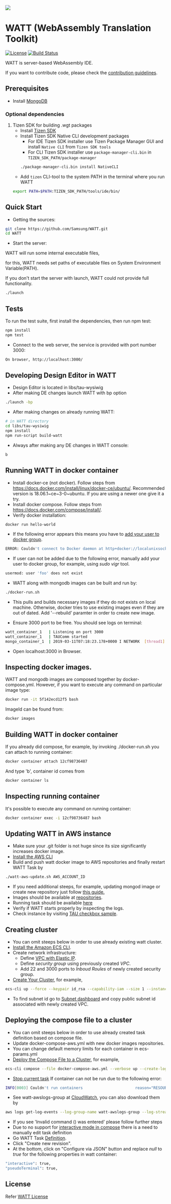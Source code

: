 ![](https://github.com/Samsung/WATT/blob/master/public/image/watt.png)
# WATT (WebAssembly Translation Toolkit)
[![License](https://img.shields.io/badge/licence-Apache%202.0-brightgreen.svg?style=flat)](LICENSE)
[![Build Status](https://travis-ci.org/Samsung/WATT.svg?branch=master)](https://travis-ci.org/Samsung/WATT)

WATT is server-based WebAssembly IDE.

If you want to contribute code, please check the [contribution guidelines](https://github.com/Samsung/WATT/blob/master/CONTRIBUTING.md).

## Prerequisites
* Install [MongoDB](https://www.mongodb.com/download-center?jmp=nav#community)

### Optional dependencies
1. Tizen SDK for building .wgt packages
    * Install [Tizen SDK](https://developer.tizen.org/development/tizen-studio/download)
    * Install Tizen SDK Native CLI development packages
        * For IDE Tizen SDK installer use Tizen Package Manager GUI and install `Native CLI` from `Tizen SDK tools`
        * For CLI Tizen SDK installer use `package-manager-cli.bin` in `TIZEN_SDK_PATH/package-manager`
        ```bash
        ./package-manager-cli.bin install NativeCLI
        ```
    * Add `tizen` CLI-tool to the system PATH in the terminal where you run WATT
    ```bash
    export PATH=$PATH:TIZEN_SDK_PATH/tools/ide/bin/
    ```

## Quick Start
* Getting the sources:
```bash
git clone https://github.com/Samsung/WATT.git
cd WATT
```

* Start the server:

WATT will run some internal executable files,

for this, WATT needs set paths of executable files on System Environment Variable(PATH).


If you don't start the server with launch, WATT could not provide full functionality.
```bash
./launch
```

## Tests
To run the test suite, first install the dependencies, then run npm test:
```bash
npm install
npm test
```

* Connect to the web server, the service is provided with port number 3000:
```bash
On browser, http://localhost:3000/
```

## Developing Design Editor in WATT
* Design Editor is located in libs/tau-wysiwig
* After making DE changes launch WATT with bp option
```bash
./launch -bp
```
* After making changes on already running WATT:
```bash
# in WATT directory
cd libs/tau-wysiwig
npm install
npm run-script build-watt
```
* Always after making any DE changes in WATT console:
```bash
b
```

## Running WATT in docker container
 * Install docker-ce (not docker). Follow steps from https://docs.docker.com/install/linux/docker-ce/ubuntu/. Recommended version is 18.06.1~ce~3-0~ubuntu. If you are using a newer one give it a try.
 * Install docker compose. Follow steps from https://docs.docker.com/compose/install/.
 * Verify docker installation:
```bash
docker run hello-world
```
 * If the following error appears this means you have to [add your user to docker group](https://docs.docker.com/install/linux/linux-postinstall/).
```bash
ERROR: Couldn't connect to Docker daemon at http+docker://localunixsocket - is it running?
```
 * If user can not be added due to the following error, manually add your user to docker group, for example, using *sudo vigr* tool.
```bash
usermod: user 'foo' does not exist
```
* WATT along with mongodb images can be built and run by:
```bash
./docker-run.sh
```

* This pulls and builds necessary images if they do not exists on local machine. Otherwise, docker tries to use existing images even if they are out of dated. Add '--rebuild' paramter in order to create new image.

* Ensure 3000 port to be free. You should see logs on terminal:
```bash
watt_container_1   | Listening on port 3000
watt_container_1   | TAUComm started
mongo_container_1  | 2019-03-11T07:18:23.178+0000 I NETWORK  [thread1] connection accepted from 172.19.0.3:36916 #1 (1 connection now open)
```
* Open localhost:3000 in Browser.

## Inspecting docker images.
WATT and mongodb images are composed together by docker-compose.yml. However, if you want to execute any command on particular image type:
```bash
docker run -it 5f142ecd12f5 bash
```
ImageId can be found from:
```bash
docker images
```
## Building WATT in docker container
If you already did compose, for example, by invoking ./docker-run.sh you can attach to running container:
```bash
docker container attach 12cf98736487
```
And type 'b', container id comes from
```bash
docker container ls
```

## Inspecting running container
It's possible to execute any command on running container:
```bash
docker container exec -i 12cf98736487 bash
```

## Updating WATT in AWS instance
 * Make sure your .git folder is not huge since its size significantly increases docker image.
 * [Install the AWS CLI](https://docs.aws.amazon.com/cli/latest/userguide/install-linux.html)
 * Build and push watt docker image to AWS repositories and finally restart WATT Task by
```bash
./watt-aws-update.sh AWS_ACCOUNT_ID
```
 * If you need additional steeps, for example, updating mongod image or create new repository just follow [this guide.](https://docs.aws.amazon.com/AmazonECS/latest/developerguide/docker-basics.html#use-ecr)
 * Images should be available at [repositories](https://ap-northeast-2.console.aws.amazon.com/ecr/repositories?region=ap-northeast-2#).
 * Running task should be available [here](https://ap-northeast-2.console.aws.amazon.com/ecs/home?region=ap-northeast-2#/clusters/watt-cluster/tasks)
 * Verify if WATT starts properly by inspecting the logs.
 * Check instance by visiting [TAU checkbox sample](https://code.tizen.org/demos?path=1.0%2Fexamples%2Fmobile%2FUIComponents%2Fcomponents%2Fcontrols%2Fcheckbox.html).


## Creating cluster
 * You can omit steeps below in order to use already existing watt cluster.
 * [Install the Amazon ECS CLI](https://docs.aws.amazon.com/AmazonECS/latest/developerguide/ECS_CLI_installation.html).
 * Create network infrastructure:
    * Define [VPC with Elastic IP](https://docs.aws.amazon.com/AmazonECS/latest/developerguide/create-public-private-vpc.html).
    * Define *security group* using previously created *VPC*.
    * Add 22 and 3000 ports to *Inboud Roules* of newly created security group.
 * [Create Your Cluster](https://docs.aws.amazon.com/AmazonECS/latest/developerguide/ecs-cli-tutorial-ec2.html), for example, 
```bash
ecs-cli up --force --keypair id_rsa --capability-iam --size 1 --instance-type t2.large --vpc vpc-0d05d256d9261ccb5 --subnets subnet-0b31dfed2f9dddb0a --security-group sg-09d2b747ca8b77f1a --cluster-config watt-cluster-config --region ap-northeast-2
```
 * To find subnet id go to [Subnet dashboard](https://ap-northeast-2.console.aws.amazon.com/vpc/home?region=ap-northeast-2#subnets:sort=SubnetId) and copy public subnet id associated with newly created VPC.

## Deploying the compose file to a cluster
 * You can omit steeps below in order to use already created task definition based on compose file.
 * Update docker-compose-aws.yml with new docker images repositories.
 * You can change default memory limits for each container in ecs-params.yml
 * [Deploy the Compose File to a Cluster](https://docs.aws.amazon.com/AmazonECS/latest/developerguide/ecs-cli-tutorial-ec2.html#ECS_CLI_tutorial_compose_deploy), for example,
```bash
ecs-cli compose --file docker-compose-aws.yml --verbose up --create-log-groups --cluster-config watt-cluster-config --region ap-northeast-2
```
 * [Stop current task](https://ap-northeast-2.console.aws.amazon.com/ecs/home?region=ap-northeast-2#/clusters/watt-cluster/tasks) If container can not be run due to the following error:
```bash
INFO[0003] Couldn't run containers                       reason="RESOURCE:MEMORY"
```
 * See watt-awslogs-group at [CloudWatch](https://us-east-2.console.aws.amazon.com/cloudwatch/home?region=ap-northeast-2#logs), you can also download them by
```bash
aws logs get-log-events --log-group-name watt-awslogs-group --log-stream-name watt/watt_container/0f16fa2e-6db9-4cff-8b13-821b3c72f446 --output text --region ap-northeast-2
```
 * If you see 'Invalid command () was entered' please follow further steps
 * Due to no support for [interactive mode in compose](https://github.com/aws/amazon-ecs-cli/issues/706) there is a need to manually edit task definition
 * Go WATT Task [Definition](https://ap-northeast-2.console.aws.amazon.com/ecs/home?region=ap-northeast-2#/taskDefinitions/WATT).
 * Click "Create new revision".
 * At the bottom, click on "Configure via JSON" button and replace *null* to *true* for the following properties in watt container:
```bash
"interactive": true,
"pseudoTerminal": true,
```

## License
Refer [WATT License](https://github.com/Samsung/WATT/wiki/License)
